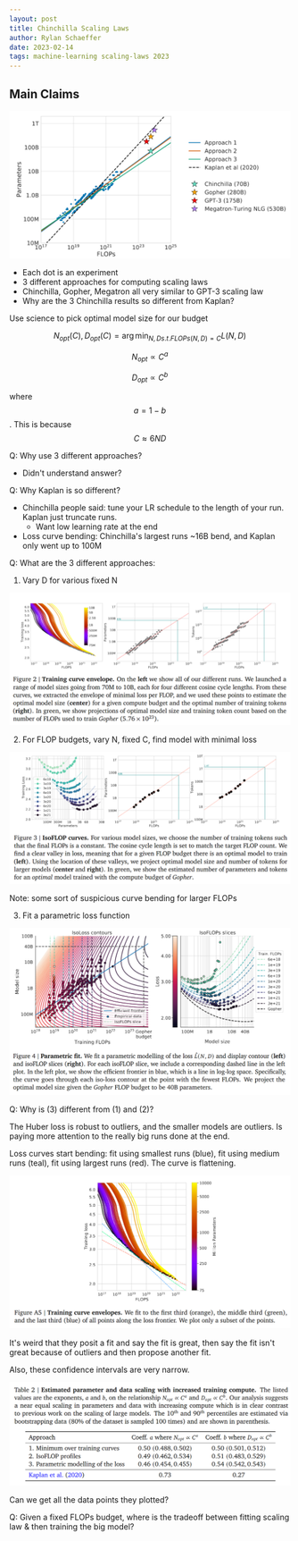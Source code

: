 ```yaml
---
layout: post
title: Chinchilla Scaling Laws
author: Rylan Schaeffer
date: 2023-02-14
tags: machine-learning scaling-laws 2023
---
```


## Main Claims

![](2023-02-14-Chinchilla-Scaling-Laws/hoffman_2022_fig1.png)

- Each dot is an experiment
- 3 different approaches for computing scaling laws
- Chinchilla, Gopher, Megatron all very similar to GPT-3 scaling law
- Why are the 3 Chinchilla results so different from Kaplan?

Use science to pick optimal model size for our budget

$$N_{opt}(C), D_{opt}(C) = \arg \min_{N, D s.t. FLOPs(N,D) = C} L(N, D) $$ 

$$N_{opt} \propto C^a$$

$$D_{opt} \propto C^b$$

where $$a = 1 - b$$. This is because $$C \approx 6 N D$$

Q: Why use 3 different approaches?

- Didn't understand answer?

Q: Why Kaplan is so different?
  - Chinchilla people said: tune your LR schedule to the length of your run. Kaplan just truncate runs.
    - Want low learning rate at the end
  - Loss curve bending: Chinchilla's largest runs ~16B bend, and Kaplan only went up to 100M

Q: What are the 3 different approaches:

1. Vary D for various fixed N

![](2023-02-14-Chinchilla-Scaling-Laws/hoffman_2022_fig2.png)

2. For FLOP budgets, vary N, fixed C, find model with minimal loss

![](2023-02-14-Chinchilla-Scaling-Laws/hoffman_2022_fig3.png)

Note: some sort of suspicious curve bending for larger FLOPs

3. Fit a parametric loss function

![](2023-02-14-Chinchilla-Scaling-Laws/hoffman_2022_fig4.png)

Q: Why is (3) different from (1) and (2)?

The Huber loss is robust to outliers, and the smaller models are outliers.
Is paying more attention to the really big runs done at the end.

Loss curves start bending: fit using smallest runs (blue), fit using medium runs (teal),
fit using largest runs (red). The curve is flattening.

![](2023-02-14-Chinchilla-Scaling-Laws/hoffman_2022_figA5.png)


It's weird that they posit a fit and say the fit is great, then say the fit isn't great because
of outliers and then propose another fit.

Also, these confidence intervals are very narrow.

![img.png](2023-02-14-Chinchilla-Scaling-Laws/hoffman_2022_table2.png)

Can we get all the data points they plotted?

Q: Given a fixed FLOPs budget, where is the tradeoff between fitting scaling law & then training the big model?

